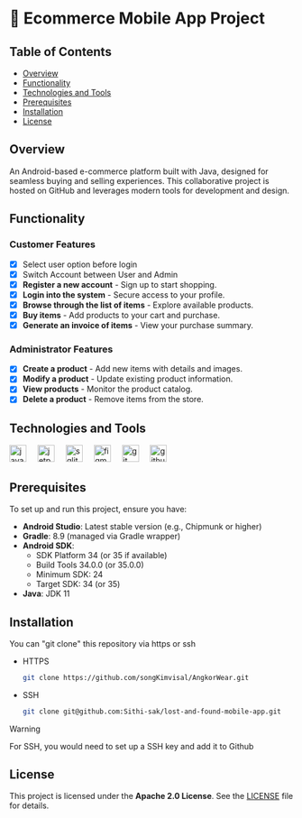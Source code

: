 # 🛒 Ecommerce Mobile App Project

## Table of Contents
- [Overview](#overview)
- [Functionality](#functionality)
- [Technologies and Tools](#technologies-and-tools)
- [Prerequisites](#prerequisites)
- [Installation](#installation)
- [License](#license)

## Overview
An Android-based e-commerce platform built with Java, designed for seamless buying and selling experiences. This collaborative project is hosted on GitHub and leverages modern tools for development and design.

## Functionality

### Customer Features
- [x] Select user option before login
- [x] Switch Account between User and Admin
- [x] **Register a new account** - Sign up to start shopping.
- [x] **Login into the system** - Secure access to your profile.
- [x] **Browse through the list of items** - Explore available products.
- [x] **Buy items** - Add products to your cart and purchase.
- [x] **Generate an invoice of items** - View your purchase summary.

### Administrator Features
- [x] **Create a product** - Add new items with details and images.
- [x] **Modify a product** - Update existing product information.
- [x] **View products** - Monitor the product catalog.
- [x] **Delete a product** - Remove items from the store.

## Technologies and Tools
<div align="left">
  <img src="https://cdn.jsdelivr.net/gh/devicons/devicon/icons/java/java-original.svg" height="30" alt="java logo"  />
  <img width="12" />
  <img src="https://cdn.jsdelivr.net/gh/devicons/devicon/icons/androidstudio/androidstudio-original.svg" height="30" alt="jetpackcompose logo"  />
  <img width="12" />
  <img src="https://cdn.jsdelivr.net/gh/devicons/devicon/icons/sqlite/sqlite-original.svg" height="30" alt="sqlite logo"  />
  <img width="12" />
  <img src="https://cdn.jsdelivr.net/gh/devicons/devicon/icons/figma/figma-original.svg" height="30" alt="figma logo"  />
  <img width="12" />
  <img src="https://cdn.jsdelivr.net/gh/devicons/devicon/icons/git/git-original.svg" height="30" alt="git logo"  />
  <img width="12" />
  <img src="https://skillicons.dev/icons?i=github" height="30" alt="github logo"  />
  <img width="12" />
</div>

## Prerequisites

To set up and run this project, ensure you have:

- **Android Studio**: Latest stable version (e.g., Chipmunk or higher)
- **Gradle**: 8.9 (managed via Gradle wrapper)
- **Android SDK**:
    - SDK Platform 34 (or 35 if available)
    - Build Tools 34.0.0 (or 35.0.0)
    - Minimum SDK: 24
    - Target SDK: 34 (or 35)
- **Java**: JDK 11

## Installation
You can "git clone" this repository via https or ssh
* HTTPS
  ```sh
  git clone https://github.com/songKimvisal/AngkorWear.git
  ```
* SSH
  ```sh
  git clone git@github.com:Sithi-sak/lost-and-found-mobile-app.git
  ```

> [!WARNING]
> For SSH, you would need to set up a SSH key and add it to Github

## License
This project is licensed under the **Apache 2.0 License**. See the [LICENSE](LICENSE) file for details.
